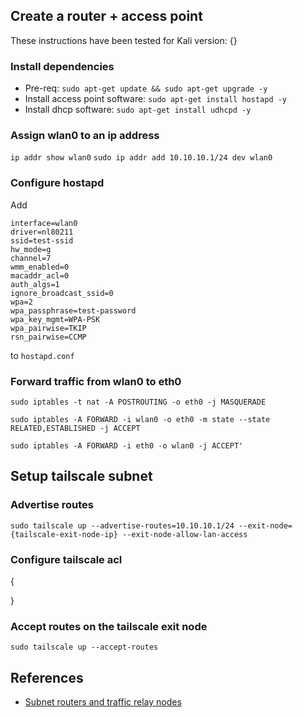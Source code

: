 
## Create a router + access point
These instructions have been tested for Kali version: {}

### Install dependencies
- Pre-req: `sudo apt-get update && sudo apt-get upgrade -y`
- Install access point software: `sudo apt-get install hostapd -y`
- Install dhcp software: `sudo apt-get install udhcpd -y`

### Assign wlan0 to an ip address
`ip addr show wlan0`
`sudo ip addr add 10.10.10.1/24 dev wlan0`

### Configure hostapd
Add
```
interface=wlan0
driver=nl80211
ssid=test-ssid
hw_mode=g
channel=7
wmm_enabled=0
macaddr_acl=0
auth_algs=1
ignore_broadcast_ssid=0
wpa=2
wpa_passphrase=test-password
wpa_key_mgmt=WPA-PSK
wpa_pairwise=TKIP
rsn_pairwise=CCMP
```
to `hostapd.conf`

### Forward traffic from wlan0 to eth0
`sudo iptables -t nat -A POSTROUTING -o eth0 -j MASQUERADE`

`sudo iptables -A FORWARD -i wlan0 -o eth0 -m state --state RELATED,ESTABLISHED -j ACCEPT`

`sudo iptables -A FORWARD -i eth0 -o wlan0 -j ACCEPT'`

## Setup tailscale subnet

### Advertise routes
`sudo tailscale up --advertise-routes=10.10.10.1/24 --exit-node={tailscale-exit-node-ip} --exit-node-allow-lan-access`

### Configure tailscale acl
{

}

### Accept routes on the tailscale exit node
`sudo tailscale up --accept-routes`


## References
- [Subnet routers and traffic relay nodes](https://tailscale.com/kb/1019/subnets)
